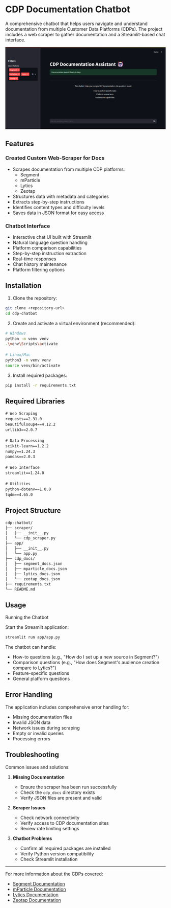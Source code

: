 # CDP Documentation Chatbot

A comprehensive chatbot that helps users navigate and understand documentation from multiple Customer Data Platforms (CDPs). The project includes a web scraper to gather documentation and a Streamlit-based chat interface.

<img src="public/Main.png">

## Features

### Created Custom Web-Scraper for Docs
- Scrapes documentation from multiple CDP platforms:
  - Segment
  - mParticle
  - Lytics
  - Zeotap
- Structures data with metadata and categories
- Extracts step-by-step instructions
- Identifies content types and difficulty levels
- Saves data in JSON format for easy access

### Chatbot Interface
- Interactive chat UI built with Streamlit
- Natural language question handling
- Platform comparison capabilities
- Step-by-step instruction extraction
- Real-time responses
- Chat history maintenance
- Platform filtering options

## Installation

1. Clone the repository:
```bash
git clone <repository-url>
cd cdp-chatbot
```

2. Create and activate a virtual environment (recommended):
```bash
# Windows
python -m venv venv
.\venv\Scripts\activate

# Linux/Mac
python3 -m venv venv
source venv/bin/activate
```

3. Install required packages:
```bash
pip install -r requirements.txt
```

## Required Libraries

```txt
# Web Scraping
requests==2.31.0
beautifulsoup4==4.12.2
urllib3==2.0.7

# Data Processing
scikit-learn==1.2.2
numpy==1.24.3
pandas==2.0.3

# Web Interface
streamlit==1.24.0

# Utilities
python-dotenv==1.0.0
tqdm==4.65.0
```

## Project Structure

```
cdp-chatbot/
├── scraper/
│   ├── __init__.py
│   └── cdp_scraper.py
├── app/
│   ├── __init__.py
│   └── app.py
├── cdp_docs/
│   ├── segment_docs.json
│   ├── mparticle_docs.json
│   ├── lytics_docs.json
│   └── zeotap_docs.json
├── requirements.txt
└── README.md
```

## Usage

Running the Chatbot

Start the Streamlit application:
```bash
streamlit run app/app.py
```

The chatbot can handle:
- How-to questions (e.g., "How do I set up a new source in Segment?")
- Comparison questions (e.g., "How does Segment's audience creation compare to Lytics?")
- Feature-specific questions
- General platform questions

## Error Handling

The application includes comprehensive error handling for:
- Missing documentation files
- Invalid JSON data
- Network issues during scraping
- Empty or invalid queries
- Processing errors

## Troubleshooting

Common issues and solutions:

1. **Missing Documentation**
   - Ensure the scraper has been run successfully
   - Check the `cdp_docs` directory exists
   - Verify JSON files are present and valid

2. **Scraper Issues**
   - Check network connectivity
   - Verify access to CDP documentation sites
   - Review rate limiting settings

3. **Chatbot Problems**
   - Confirm all required packages are installed
   - Verify Python version compatibility
   - Check Streamlit installation

---
For more information about the CDPs covered:
- [Segment Documentation](https://segment.com/docs/)
- [mParticle Documentation](https://docs.mparticle.com/)
- [Lytics Documentation](https://docs.lytics.com/)
- [Zeotap Documentation](https://docs.zeotap.com/)

